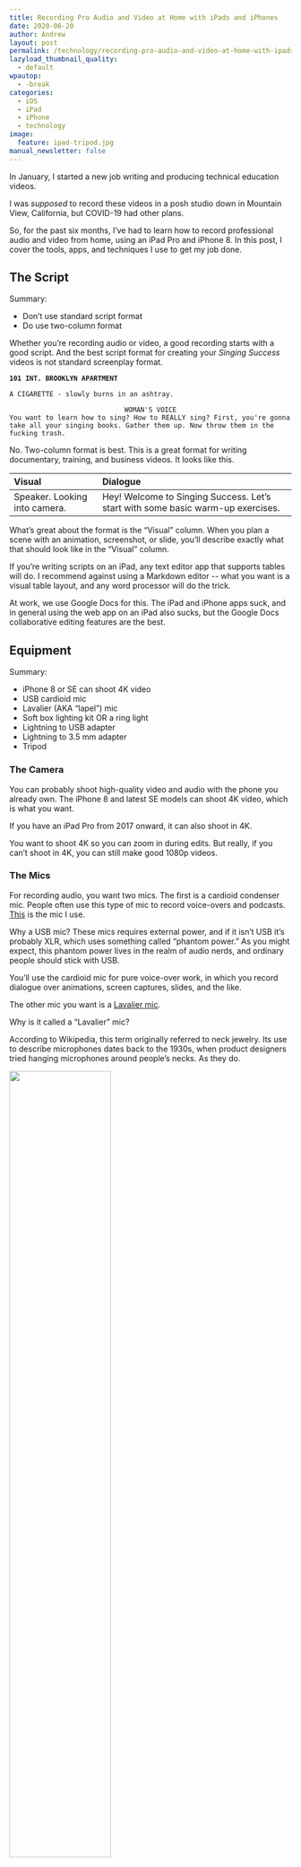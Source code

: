 ```yaml
---
title: Recording Pro Audio and Video at Home with iPads and iPhones
date: 2020-06-20
author: Andrew
layout: post
permalink: /technology/recording-pro-audio-and-video-at-home-with-ipads-and-iphones/
lazyload_thumbnail_quality:
  - default
wpautop:
  - -break
categories:
  - iOS
  - iPad
  - iPhone
  - technology
image:
  feature: ipad-tripod.jpg
manual_newsletter: false
---
```


In January, I started a new job writing and producing technical education videos.

I was *supposed* to record these videos in a posh studio down in Mountain View, California, but COVID-19 had other plans.

So, for the past six months, I’ve had to learn how to record professional audio and video from home, using an iPad Pro and iPhone 8. In this post, I cover the tools, apps, and techniques I use to get my job done.

## The Script

Summary:
* Don’t use standard script format
* Do use two-column format

Whether you’re recording audio or video, a good recording starts with a good script. And the best script format for creating your *Singing Success* videos is not standard screenplay format.

<code><strong>101 INT. BROOKLYN APARTMENT</strong></code>

<code>A CIGARETTE - slowly burns in an ashtray.</code>

<center><code>WOMAN'S VOICE</code></center>
<code>You want to learn how to sing? How to REALLY sing? First, you're gonna take all your singing books. Gather them up. Now throw them in the fucking trash.</code>


No. Two-column format is best. This is a great format for writing documentary, training, and business videos. It looks like this.

| Visual | Dialogue |
|:--|:--|
| Speaker. Looking into camera. | Hey! Welcome to Singing Success. Let’s start with some basic warm-up exercises. |

What’s great about the format is the “Visual” column. When you plan a scene with an animation, screenshot, or slide, you’ll describe exactly what that should look like in the “Visual” column.

If you’re writing scripts on an iPad, any text editor app that supports tables will do. I recommend against using a Markdown editor -- what you want is a visual table layout, and any word processor will do the trick.

At work, we use Google Docs for this. The iPad and iPhone apps suck, and in general using the web app on an iPad also sucks, but the Google Docs collaborative editing features are the best.

## Equipment

Summary:

* iPhone 8 or SE can shoot 4K video
* USB cardioid mic
* Lavalier (AKA “lapel”) mic
* Soft box lighting kit OR a ring light
* Lightning to USB adapter
* Lightning to 3.5 mm adapter
* Tripod

### The Camera

You can probably shoot high-quality video and audio with the phone you already own. The iPhone 8 and latest SE models can shoot 4K video, which is what you want.

If you have an iPad Pro from 2017 onward, it can also shoot in 4K.

You want to shoot 4K so you can zoom in during edits. But really, if you can’t shoot in 4K, you can still make good 1080p videos.

### The Mics

For recording audio, you want two mics. The first is a cardioid condenser mic. People often use this type of mic to record voice-overs and podcasts. [This](https://amzn.to/3ejC4Tn) is the mic I use.

Why a USB mic? These mics requires external power, and if it isn’t USB it’s probably XLR, which uses something called “phantom power.” As you might expect, this phantom power lives in the realm of audio nerds, and ordinary people should stick with USB.

You’ll use the cardioid mic for pure voice-over work, in which you record dialogue over animations, screen captures, slides, and the like.

The other mic you want is a [Lavalier mic](https://en.wikipedia.org/wiki/Lavalier_microphone).

Why is it called a “Lavalier” mic?

According to Wikipedia, this term originally referred to neck jewelry. Its use to describe microphones dates back to the 1930s, when product designers tried hanging microphones around people’s necks. As they do.

<img src="/images/Telephone_girl.JPG" style="width: 60%;">

Now we clip them to our lapels.

I use the Lav mic while recording video because it picks up less background noise than the condenser mic. That means it works better my garage, which is right next to the house with the children who scream all day.

The condenser mic, on the other hand, sounds great but is so sensitive that to record with it, I have to crawl into a 100-degree-hot, pitch-black crawl space in my attic, stuffed with foam padding and blankets, and wait for the lawnmowers outside to stop.

### Lighting

Let’s move on to lighting. For video, I film myself sitting at a desk in the garage, from a side angle. I turn off all the garage lights and turn on my “soft box” lights. The light feels too dark to my eyes but works on camera.

Here's a random, low-quality screenshot of a frame of recent video.

<img src="/images/me-desk.jpg">

Soft box lights usually come in a kit [like this one I use](https://amzn.to/3dqT5tC).

If, instead, you film head-on from a seated position at your desk, a “ring light” could probably work instead, and will take up less space. There’s a [great video by Tim Berglund](https://youtu.be/yhzzfg1TH9E) that has tips on basic lighting.

### Other Random Crap

You are going to accumulate a lot of random crap. You should start the pile with some lightning adapters, because at the time of this writing, iPhones still use lightning connectors.

You want a lightning-to-USB adapter for your cardioid mic and a lightning-to-3.5-mm adapter for the Lav mic.

If you’re using a 2018-2020 iPad Pro for any of this, you want some USB-C adapters too.

You also need a tripod. The only one I’ve ever used is [this one](https://amzn.to/3dkWcDc), which I bought because it was the tallest I could find. Probably any tripod would work.

Then because you’re using an iPhone or iPad to shoot, you need an adapter for the tripod.

My advice is to buy a dual-bracket mount, so that you can mount an iPhone and iPad on the same tripod. You’re going to position them close together so that when you read from a teleprompter app on one device, you’re looking near the camera on the other.

Here are the gadgets I use for this:
* [Dual-bracket mount](https://amzn.to/2V66PUd)
* [Phone mount](https://amzn.to/2BpHKww)
* [iPad mount](https://amzn.to/3hTT0Cb)

## Apps

The thing that keeps me coming back to iPhones and iPads is the apps. And there are some great ones for recording and editing audio and video.

The app I use to record video is Filmic Pro. If you haven't heard of this app, it's what Sean Baker and Radium Cheung used to shoot the film [*Tangerine Dream*](https://nofilmschool.com/2015/07/tangerine-sundance-iphone-5s-sean-baker-radium-cheung-interview). For what it's worth, I've found the iOS version more stable than the Android version.

The best teleprompter app I've found is called -- can you believe this? -- [Teleprompter](https://apps.apple.com/us/app/teleprompter/id941620509). The UI is very polished, it syncs my scripts, and in general I love using it.

You can record voice-overs and do light editing in the Voice Memos app that comes with iOS. But for serious editing, you want to pick up either Hokusai 2 or Ferrite. I use both.

For editing video, I use LumaFusion. This is the area of video production that I’m leas familiar with, though -- we have a video team who handles editing my work videos, and I’m sorry to say they do not use LumaFusion.

However! A lot of mobile journalists (“mojos”!) swear by LumaFusion, which is why I use it.

## Techniques for Video

Here are some general tips and tricks I’ve picked up while recording video at home this year.

**Lighting is important.** Watch that Tim Berglund video I linked earlier. At the very least, turn off any overhead lights. Try to get near a window or use a ring or soft box light.

**Ditch the green screen.** Have you seen all the people who slap a background behind themselves in video chat lately? One of the reasons they all look so bad -- aside from occasionally liquefying into the background -- is that the lighting in the foreground never matches the background. At least, that's what the video team I work with says, and I believe them. We’ve had success with using real-life props, like my garage.

**Shoot in 4K so you can zoom in.** I mentioned this earlier, but you should shoot with 4K so you can zoom in during a frame while editing. This is another tip from the video team.

**Use a teleprompter app.** It’s great when a YouTube video is totally unscripted, and the presenter just nails it. More often, though, unscripted video is just rambly and bad. It’s up to you, but my advice is to write scripts and read them at a fast pace from a teleprompter. If you rehearse, it can come out sounding natural enough.

**Read your script on the iPhone, record on the iPad**. If you have a newer iPad and an older iPhone, use the iPad video. Load your script into a teleprompter app on the iPhone. I shot several videos like this because the camera on the 2020 iPad Pro is better than my iPhone 8. It worked fine -- even though the iPhone screen is tiny by comparison.

## Techniques for Audio

**Add padding to the room. But not too much.** Too many hard surfaces in the room in which you record give the audio a tinny quality. You can fix this by hanging up some blankets and padding, but if you hang too many, you’ll have the opposite problem, which is muddy audio. You’ll want to experiment with different rooms and padding arrangements.

**You won’t get silence at home.** Thanks to COVID-19, there are two kids and two adults in my house all day, every day, and at least one kid and one adult is screaming and/or crying every second. And that’s on top of the lawnmowers, airplanes, cars, cats, trampolines, firecrackers, garbage trucks, leaf blowers, and other insane noises in the neighborhood. You aren’t going to get silence, so don’t even try.

**Read your script from the iPad, record on the iPhone.** For voice-overs, I use a recording setup opposite my video setup. Because I’m not using the camera, I prop the iPad up with my script and record audio into my iPhone.

## You Got This

Want to record professional-quality audio or video from home? Or do you just, you know, _have_ to now?

You can totally do it. Get some equipment, load up a few apps, and start trying out lighting setups. You got this!

---
Banner photo by Dose Media.
